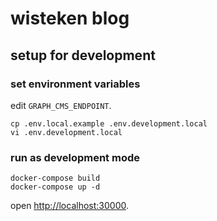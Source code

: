 # wisteken blog

## setup for development

### set environment variables

edit `GRAPH_CMS_ENDPOINT`.

```shell
cp .env.local.example .env.development.local
vi .env.development.local
```

### run as development mode

```shell
docker-compose build
docker-compose up -d
```

open [http://localhost:30000](http://localhost:3000).
